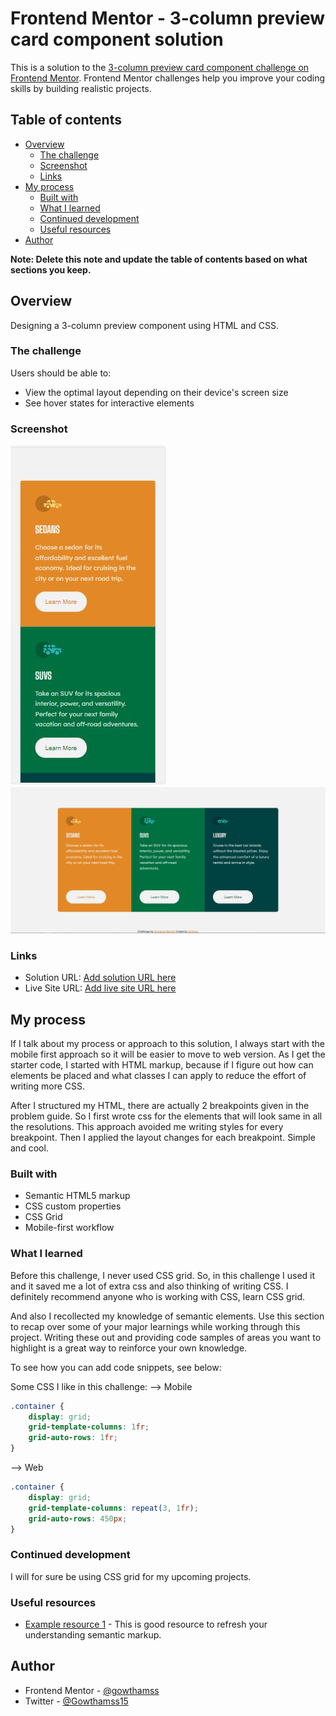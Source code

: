 # Frontend Mentor - 3-column preview card component solution

This is a solution to the [3-column preview card component challenge on Frontend Mentor](https://www.frontendmentor.io/challenges/3column-preview-card-component-pH92eAR2-). Frontend Mentor challenges help you improve your coding skills by building realistic projects.

## Table of contents

-   [Overview](#overview)
    -   [The challenge](#the-challenge)
    -   [Screenshot](#screenshot)
    -   [Links](#links)
-   [My process](#my-process)
    -   [Built with](#built-with)
    -   [What I learned](#what-i-learned)
    -   [Continued development](#continued-development)
    -   [Useful resources](#useful-resources)
-   [Author](#author)

**Note: Delete this note and update the table of contents based on what sections you keep.**

## Overview

Designing a 3-column preview component using HTML and CSS.

### The challenge

Users should be able to:

-   View the optimal layout depending on their device's screen size
-   See hover states for interactive elements

### Screenshot

![](./project-screenshots/mobile-version.jpg)
![](./project-screenshots/web-version.jpg)

### Links

-   Solution URL: [Add solution URL here](https://github.com/gowthamss/css-3column-preview-card/)
-   Live Site URL: [Add live site URL here](https://gowthamss.github.io/css-3column-preview-card/)

## My process

If I talk about my process or approach to this solution, I always start with the mobile first approach so it will be easier to move to web version. As I get the starter code, I started with HTML markup, because if I figure out how can elements be placed and what classes I can apply to reduce the effort of writing more CSS.

After I structured my HTML, there are actually 2 breakpoints given in the problem guide. So I first wrote css for the elements that will look same in all the resolutions. This approach avoided me writing styles for every breakpoint. Then I applied the layout changes for each breakpoint. Simple and cool.

### Built with

-   Semantic HTML5 markup
-   CSS custom properties
-   CSS Grid
-   Mobile-first workflow

### What I learned

Before this challenge, I never used CSS grid. So, in this challenge I used it and it saved me a lot of extra css and also thinking of writing CSS. I definitely recommend anyone who is working with CSS, learn CSS grid.

And also I recollected my knowledge of semantic elements.
Use this section to recap over some of your major learnings while working through this project. Writing these out and providing code samples of areas you want to highlight is a great way to reinforce your own knowledge.

To see how you can add code snippets, see below:

Some CSS I like in this challenge:
--> Mobile

```css
.container {
    display: grid;
    grid-template-columns: 1fr;
    grid-auto-rows: 1fr;
}
```

--> Web

```css
.container {
    display: grid;
    grid-template-columns: repeat(3, 1fr);
    grid-auto-rows: 450px;
}
```

### Continued development

I will for sure be using CSS grid for my upcoming projects.

### Useful resources

-   [Example resource 1](https://www.w3schools.com/html/html5_semantic_elements.asp) - This is good resource to refresh your understanding semantic markup.

## Author

-   Frontend Mentor - [@gowthamss](https://www.frontendmentor.io/profile/gowthamss)
-   Twitter - [@Gowthamss15](https://twitter.com/gowthamss15)
